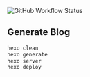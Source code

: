 ![GitHub Workflow Status](https://img.shields.io/github/workflow/status/kimseongrim/blog/generate-and-deploy)

Generate Blog
-------------

```bash
hexo clean
hexo generate
hexo server
hexo deploy
```

